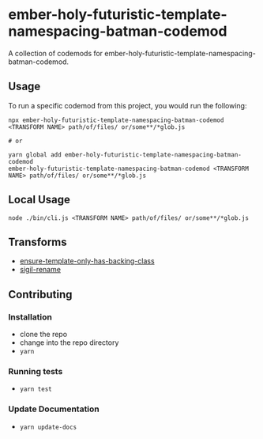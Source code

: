 # ember-holy-futuristic-template-namespacing-batman-codemod


A collection of codemods for ember-holy-futuristic-template-namespacing-batman-codemod.

## Usage

To run a specific codemod from this project, you would run the following:

```
npx ember-holy-futuristic-template-namespacing-batman-codemod <TRANSFORM NAME> path/of/files/ or/some**/*glob.js

# or

yarn global add ember-holy-futuristic-template-namespacing-batman-codemod
ember-holy-futuristic-template-namespacing-batman-codemod <TRANSFORM NAME> path/of/files/ or/some**/*glob.js
```

## Local Usage
```
node ./bin/cli.js <TRANSFORM NAME> path/of/files/ or/some**/*glob.js
```

## Transforms

<!--TRANSFORMS_START-->
* [ensure-template-only-has-backing-class](transforms/ensure-template-only-has-backing-class/README.md)
* [sigil-rename](transforms/sigil-rename/README.md)
<!--TRANSFORMS_END-->

## Contributing

### Installation

* clone the repo
* change into the repo directory
* `yarn`

### Running tests

* `yarn test`

### Update Documentation

* `yarn update-docs`
